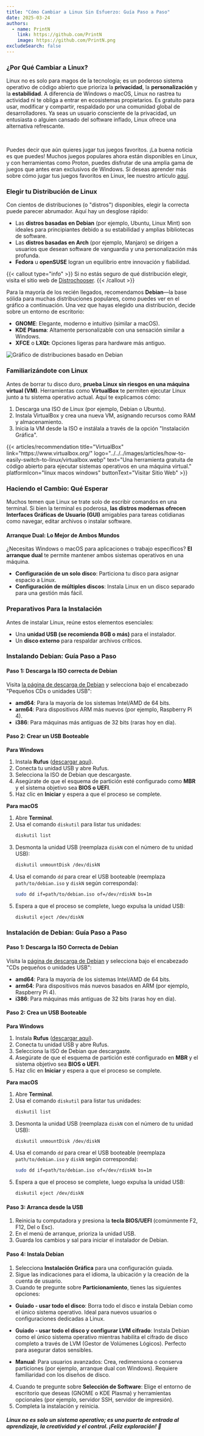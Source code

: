 ```yaml
---
title: "Cómo Cambiar a Linux Sin Esfuerzo: Guía Paso a Paso"
date: 2025-03-24
authors:
  - name: PrintN
    link: https://github.com/PrintN
    image: https://github.com/PrintN.png
excludeSearch: false
---
```

### ¿Por Qué Cambiar a Linux?
Linux no es solo para magos de la tecnología; es un poderoso sistema operativo de código abierto que prioriza la **privacidad**, la **personalización** y la **estabilidad**. A diferencia de Windows o macOS, Linux no rastrea tu actividad ni te obliga a entrar en ecosistemas propietarios. Es gratuito para usar, modificar y compartir, respaldado por una comunidad global de desarrolladores. Ya seas un usuario consciente de la privacidad, un entusiasta o alguien cansado del software inflado, Linux ofrece una alternativa refrescante.

<br>

Puedes decir que aún quieres jugar tus juegos favoritos. ¡La buena noticia es que puedes! Muchos juegos populares ahora están disponibles en Linux, y con herramientas como Proton, puedes disfrutar de una amplia gama de juegos que antes eran exclusivos de Windows. Si deseas aprender más sobre cómo jugar tus juegos favoritos en Linux, lee nuestro artículo [aquí](/es/articles/game-on-a-beginners-guide-to-linux-gaming).

### Elegir tu Distribución de Linux
Con cientos de distribuciones (o "distros") disponibles, elegir la correcta puede parecer abrumador. Aquí hay un desglose rápido:
- Las **distros basadas en Debian** (por ejemplo, Ubuntu, Linux Mint) son ideales para principiantes debido a su estabilidad y amplias bibliotecas de software.
- Las **distros basadas en Arch** (por ejemplo, Manjaro) se dirigen a usuarios que desean software de vanguardia y una personalización más profunda.
- **Fedora** u **openSUSE** logran un equilibrio entre innovación y fiabilidad.

{{< callout type="info" >}}
  Si no estás seguro de qué distribución elegir, visita el sitio web de [Distrochooser](https://distrochooser.de/).
{{< /callout >}}

Para la mayoría de los recién llegados, recomendamos **Debian**—la base sólida para muchas distribuciones populares, como puedes ver en el gráfico a continuación. Una vez que hayas elegido una distribución, decide sobre un entorno de escritorio:
- **GNOME**: Elegante, moderno e intuitivo (similar a macOS).
- **KDE Plasma**: Altamente personalizable con una sensación similar a Windows.
- **XFCE** o **LXQt**: Opciones ligeras para hardware más antiguo.

![Gráfico de distribuciones basado en Debian](../../../images/articles/how-to-easily-switch-to-linux/distro-chart.webp)

### Familiarizándote con Linux
Antes de borrar tu disco duro, **prueba Linux sin riesgos en una máquina virtual (VM)**. Herramientas como **VirtualBox** te permiten ejecutar Linux junto a tu sistema operativo actual. Aquí te explicamos cómo:
1. Descarga una ISO de Linux (por ejemplo, Debian o Ubuntu).
2. Instala VirtualBox y crea una nueva VM, asignando recursos como RAM y almacenamiento.
3. Inicia la VM desde la ISO e instálala a través de la opción "Instalación Gráfica".

<div class="recommendations">
  <div class="grid">
    {{< articles/recommendation title="VirtualBox" link="https://www.virtualbox.org/" logo="../../../images/articles/how-to-easily-switch-to-linux/virtualbox.webp" text="Una herramienta gratuita de código abierto para ejecutar sistemas operativos en una máquina virtual." platformIcon="linux macos windows" buttonText="Visitar Sitio Web" >}}
  </div>
</div>

### Haciendo el Cambio: Qué Esperar
Muchos temen que Linux se trate solo de escribir comandos en una terminal. Si bien la terminal es poderosa, **las distros modernas ofrecen Interfaces Gráficas de Usuario (GUI)** amigables para tareas cotidianas como navegar, editar archivos o instalar software.

#### Arranque Dual: Lo Mejor de Ambos Mundos
¿Necesitas Windows o macOS para aplicaciones o trabajo específicos? **El arranque dual** te permite mantener ambos sistemas operativos en una máquina.
- **Configuración de un solo disco**: Particiona tu disco para asignar espacio a Linux.
- **Configuración de múltiples discos**: Instala Linux en un disco separado para una gestión más fácil.

### Preparativos Para la Instalación
Antes de instalar Linux, reúne estos elementos esenciales:
- Una **unidad USB (se recomienda 8GB o más)** para el instalador.
- Un **disco externo** para respaldar archivos críticos.

### Instalando Debian: Guía Paso a Paso
#### Paso 1: Descarga la ISO correcta de Debian
Visita [la página de descarga de Debian](https://www.debian.org/distrib/netinst) y selecciona bajo el encabezado "Pequeños CDs o unidades USB":
- **amd64**: Para la mayoría de los sistemas Intel/AMD de 64 bits.
- **arm64**: Para dispositivos ARM más nuevos (por ejemplo, Raspberry Pi 4).
- **i386**: Para máquinas más antiguas de 32 bits (raras hoy en día).

#### Paso 2: Crear un USB Booteable
**Para Windows**
1. Instala **Rufus** ([descargar aquí](https://rufus.ie)).
2. Conecta tu unidad USB y abre Rufus.
3. Selecciona la ISO de Debian que descargaste.
4. Asegúrate de que el esquema de partición esté configurado como **MBR** y el sistema objetivo sea **BIOS o UEFI**.
5. Haz clic en **Iniciar** y espera a que el proceso se complete.


**Para macOS**
1. Abre **Terminal**.
2. Usa el comando `diskutil` para listar tus unidades:
   ```bash
   diskutil list
   ```
3. Desmonta la unidad USB (reemplaza `diskN` con el número de tu unidad USB):
   ```bash
   diskutil unmountDisk /dev/diskN
   ```
4. Usa el comando `dd` para crear el USB booteable (reemplaza `path/to/debian.iso` y `diskN` según corresponda):
   ```bash
   sudo dd if=path/to/debian.iso of=/dev/rdiskN bs=1m
   ```
5. Espera a que el proceso se complete, luego expulsa la unidad USB:
   ```bash
   diskutil eject /dev/diskN
   ```

### Instalación de Debian: Guía Paso a Paso
#### Paso 1: Descarga la ISO Correcta de Debian
Visita la [página de descarga de Debian](https://www.debian.org/distrib/netinst) y selecciona bajo el encabezado "CDs pequeños o unidades USB":
- **amd64**: Para la mayoría de los sistemas Intel/AMD de 64 bits.
- **arm64**: Para dispositivos más nuevos basados en ARM (por ejemplo, Raspberry Pi 4).
- **i386**: Para máquinas más antiguas de 32 bits (raras hoy en día).

#### Paso 2: Crea un USB Booteable
**Para Windows**
1. Instala **Rufus** ([descargar aquí](https://rufus.ie)).
2. Conecta tu unidad USB y abre Rufus.
3. Selecciona la ISO de Debian que descargaste.
4. Asegúrate de que el esquema de partición esté configurado en **MBR** y el sistema objetivo sea **BIOS o UEFI**.
5. Haz clic en **Iniciar** y espera a que el proceso se complete.

**Para macOS**
1. Abre **Terminal**.
2. Usa el comando `diskutil` para listar tus unidades:
   ```bash
   diskutil list
   ```
3. Desmonta la unidad USB (reemplaza `diskN` con el número de tu unidad USB):
   ```bash
   diskutil unmountDisk /dev/diskN
   ```
4. Usa el comando `dd` para crear el USB booteable (reemplaza `path/to/debian.iso` y `diskN` según corresponda):
   ```bash
   sudo dd if=path/to/debian.iso of=/dev/rdiskN bs=1m
   ```
5. Espera a que el proceso se complete, luego expulsa la unidad USB:
   ```bash
   diskutil eject /dev/diskN
   ```

#### Paso 3: Arranca desde la USB
1. Reinicia tu computadora y presiona la **tecla BIOS/UEFI** (comúnmente F2, F12, Del o Esc).
2. En el menú de arranque, prioriza la unidad USB.
3. Guarda los cambios y sal para iniciar el instalador de Debian.

#### Paso 4: Instala Debian
1. Selecciona **Instalación Gráfica** para una configuración guiada.
2. Sigue las indicaciones para el idioma, la ubicación y la creación de la cuenta de usuario.
3. Cuando te pregunte sobre **Particionamiento**, tienes las siguientes opciones:
- **Guiado - usar todo el disco**:
  Borra todo el disco e instala Debian como el único sistema operativo. Ideal para nuevos usuarios o configuraciones dedicadas a Linux.

- **Guiado - usar todo el disco y configurar LVM cifrado**:
  Instala Debian como el único sistema operativo mientras habilita el cifrado de disco completo a través de LVM (Gestor de Volúmenes Lógicos). Perfecto para asegurar datos sensibles.

- **Manual**:
  Para usuarios avanzados: Crea, redimensiona o conserva particiones (por ejemplo, arranque dual con Windows). Requiere familiaridad con los diseños de disco.
4. Cuando te pregunte sobre **Selección de Software**: Elige el entorno de escritorio que deseas (GNOME o KDE Plasma) y herramientas opcionales (por ejemplo, servidor SSH, servidor de impresión).
5. Completa la instalación y reinicia.

##### Linux no es solo un sistema operativo; es una puerta de entrada al aprendizaje, la creatividad y el control. ¡Feliz exploración! 🐧
